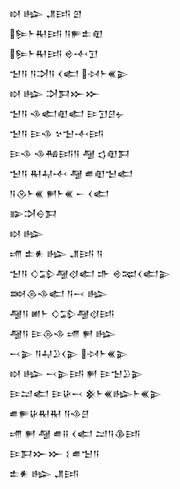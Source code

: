 <div class='block'>
<div class='line'>𒊭 𒈗 𒂗𒅀 𒇻</div>
<div class='line'>𒌉𒈨𒊑𒅀 𒀀𒊓𒉺𒊏</div>
<div class='line'>𒌉𒈨𒊑𒅀 𒄴𒋾𒋛</div>
<div class='line'>𒈠𒀀 𒀀𒋫𒀀 𒌋𒅗 𒀴𒈨𒌍𒉌</div>
<div class='line'>𒊭 𒈗 𒋫𒁕𒁍𒁍</div>
<div class='line'>𒈠𒀀 𒈾𒅗𒊏𒅗 𒄿𒋛𒆪𒉡</div>
<div class='line'>𒈠𒀀 𒄿𒈾 𒆳𒈠𒋾𒅀</div>
<div class='line'>𒄿𒈾 𒈾𒄀𒅀𒀀 𒆷 𒌓𒊏𒁕</div>
<div class='line'>𒈠𒀀 𒊑𒄷𒋾 𒆷 𒌑𒊏𒈠𒅗</div>
<div class='line'>𒀀𒊮𒈨𒌍 𒂍𒈨𒌍 𒀸 𒌋𒅗</div>
<div class='line'>𒅔𒋫𒀪𒁕</div>
<div class='line'>𒊭 𒈗</div>
<div class='line'>𒋬 𒉺𒀭 𒈗 𒂗𒅀 𒀀</div>
<div class='line'>𒈠𒀀 𒄭𒁉𒆷𒋼𒅗 𒈥 𒄴𒉈𒌋𒅗𒉌</div>
<div class='line'>𒇷𒁲𒈾𒅗 𒀀𒁁 𒈗</div>
<div class='line'>𒆷𒀀 𒅖𒈨 𒄭𒁉𒆷𒋼𒅀</div>
<div class='line'>𒆷𒀀 𒄿𒁲𒈾 𒋬 𒂍 𒈗</div>
<div class='line'>𒁁𒉌 𒀀𒄷𒊒𒌋𒉌 𒀴𒈨𒌍𒉌</div>
<div class='line'>𒊭 𒈗 𒁁𒉌𒅀 𒂍 𒄿𒈠𒊒𒉌</div>
<div class='line'>𒄿𒁺𒅗 𒄿𒄩𒁁 𒆜𒈨𒌍𒈗𒈨𒌍𒉌</div>
<div class='line'>𒌑𒊓𒄩𒊑𒊑 𒀀𒈾𒆪</div>
<div class='line'>𒋬 𒂍 𒆷 𒌑𒍝 𒌋𒅗 𒁺𒀀𒆠𒅀</div>
<div class='line'>𒄿𒁕𒁍𒁍 𒑱 𒌑𒈠𒀀</div>
<div class='line'>𒉺𒀭 𒈗 𒂗𒅀</div>
</div>